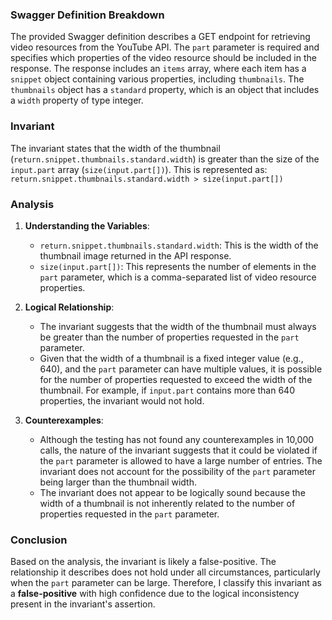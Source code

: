 ### Swagger Definition Breakdown
The provided Swagger definition describes a GET endpoint for retrieving video resources from the YouTube API. The `part` parameter is required and specifies which properties of the video resource should be included in the response. The response includes an `items` array, where each item has a `snippet` object containing various properties, including `thumbnails`. The `thumbnails` object has a `standard` property, which is an object that includes a `width` property of type integer.

### Invariant
The invariant states that the width of the thumbnail (`return.snippet.thumbnails.standard.width`) is greater than the size of the `input.part` array (`size(input.part[])`). This is represented as:  
`return.snippet.thumbnails.standard.width > size(input.part[])`

### Analysis
1. **Understanding the Variables**:  
   - `return.snippet.thumbnails.standard.width`: This is the width of the thumbnail image returned in the API response.
   - `size(input.part[])`: This represents the number of elements in the `part` parameter, which is a comma-separated list of video resource properties.

2. **Logical Relationship**:  
   - The invariant suggests that the width of the thumbnail must always be greater than the number of properties requested in the `part` parameter. 
   - Given that the width of a thumbnail is a fixed integer value (e.g., 640), and the `part` parameter can have multiple values, it is possible for the number of properties requested to exceed the width of the thumbnail. For example, if `input.part` contains more than 640 properties, the invariant would not hold.

3. **Counterexamples**:  
   - Although the testing has not found any counterexamples in 10,000 calls, the nature of the invariant suggests that it could be violated if the `part` parameter is allowed to have a large number of entries. The invariant does not account for the possibility of the `part` parameter being larger than the thumbnail width.
   - The invariant does not appear to be logically sound because the width of a thumbnail is not inherently related to the number of properties requested in the `part` parameter.

### Conclusion
Based on the analysis, the invariant is likely a false-positive. The relationship it describes does not hold under all circumstances, particularly when the `part` parameter can be large. Therefore, I classify this invariant as a **false-positive** with high confidence due to the logical inconsistency present in the invariant's assertion.
